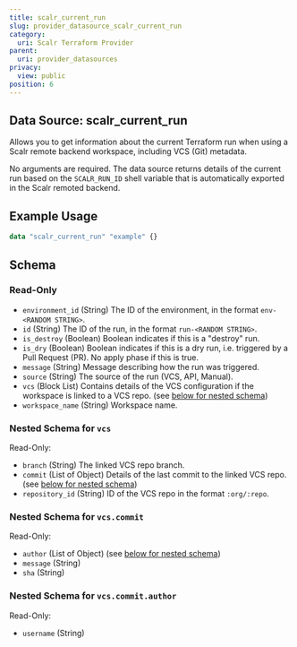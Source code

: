 ```yaml
---
title: scalr_current_run
slug: provider_datasource_scalr_current_run
category:
  uri: Scalr Terraform Provider
parent:
  uri: provider_datasources
privacy:
  view: public
position: 6
---
```

## Data Source: scalr_current_run

Allows you to get information about the current Terraform run when using a Scalr remote backend workspace, including VCS (Git) metadata.

No arguments are required. The data source returns details of the current run based on the `SCALR_RUN_ID` shell variable that is automatically exported in the Scalr remoted backend.

## Example Usage

```terraform
data "scalr_current_run" "example" {}
```

<!-- schema generated by tfplugindocs -->
## Schema

### Read-Only

- `environment_id` (String) The ID of the environment, in the format `env-<RANDOM STRING>`.
- `id` (String) The ID of the run, in the format `run-<RANDOM STRING>`.
- `is_destroy` (Boolean) Boolean indicates if this is a "destroy" run.
- `is_dry` (Boolean) Boolean indicates if this is a dry run, i.e. triggered by a Pull Request (PR). No apply phase if this is true.
- `message` (String) Message describing how the run was triggered.
- `source` (String) The source of the run (VCS, API, Manual).
- `vcs` (Block List) Contains details of the VCS configuration if the workspace is linked to a VCS repo. (see [below for nested schema](#nestedblock--vcs))
- `workspace_name` (String) Workspace name.

<a id="nestedblock--vcs"></a>
### Nested Schema for `vcs`

Read-Only:

- `branch` (String) The linked VCS repo branch.
- `commit` (List of Object) Details of the last commit to the linked VCS repo. (see [below for nested schema](#nestedatt--vcs--commit))
- `repository_id` (String) ID of the VCS repo in the format `:org/:repo`.

<a id="nestedatt--vcs--commit"></a>
### Nested Schema for `vcs.commit`

Read-Only:

- `author` (List of Object) (see [below for nested schema](#nestedobjatt--vcs--commit--author))
- `message` (String)
- `sha` (String)

<a id="nestedobjatt--vcs--commit--author"></a>
### Nested Schema for `vcs.commit.author`

Read-Only:

- `username` (String)
